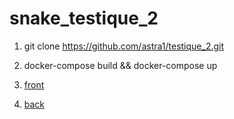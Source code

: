 # snake_testique_2

1. git clone https://github.com/astra1/testique_2.git

1. docker-compose build && docker-compose up
   ​
1. [front](http://localhost)

1. [back](http://localhost:3000)
